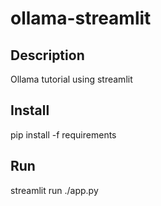 # ollama-streamlit

## Description
Ollama tutorial using streamlit 

## Install
pip install -f requirements


## Run
streamlit run ./app.py
